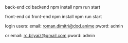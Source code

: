 back-end
cd backend
npm install
npm run start

front-end
cd front-end
npm install
npm run start

login users:
email: roman.dimitri@dod.anime
pword: admin

or
email: rc.bilyaiz@gmail.com
pword: admin